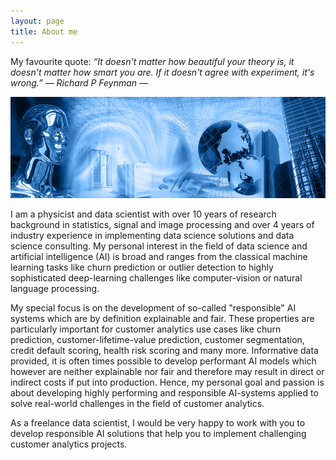 ```yaml
---
layout: page
title: About me
---
```


My favourite quote:
*“It doesn't matter how beautiful your theory is, it doesn't matter how smart you are. If it doesn't agree with experiment, it's wrong.” ― Richard P Feynman ―*

![screenshot](images/artificial_intelligence.png)

I am a physicist and data scientist with over 10 years of research background in statistics, signal and image processing and over 4 years of industry experience in implementing data science solutions and data science consulting. My personal interest in the field of data science and artificial intelligence (AI) is broad and ranges from the classical machine learning tasks like churn prediction or outlier detection to highly sophisticated deep-learning challenges like computer-vision or natural language processing. 

My special focus is on the development of so-called "responsible" AI systems which are by definition explainable and fair. These properties are particularly important for customer analytics use cases like churn prediction, customer-lifetime-value prediction, customer segmentation, credit default scoring, health risk scoring and many more. Informative data provided, it is often times possible to develop performant AI models which however are neither explainable nor fair and therefore may result in direct or indirect costs if put into production. Hence, my personal goal and passion is about developing highly performing and responsible AI-systems applied to solve real-world challenges in the field of customer analytics.

As a freelance data scientist, I would be very happy to work with you to develop responsible AI solutions that help you to implement challenging customer analytics projects.
